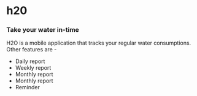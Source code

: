 # h20
### Take your water in-time


H2O is a mobile application that tracks your regular water consumptions. Other features are -
 - Daily report
 - Weekly report
 - Monthly report 
 - Monthly report 
 - Reminder